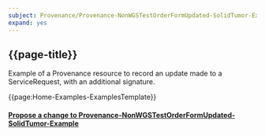 ```yaml
---
subject: Provenance/Provenance-NonWGSTestOrderFormUpdated-SolidTumor-Example
expand: yes
---
```



## {{page-title}}

Example of a Provenance resource to record an update made to a ServiceRequest, with an additional signature.

{{page:Home-Examples-ExamplesTemplate}}


<div id="Feedback" class="tabcontent">
<h4><a href='https://simplifier.net/NHS-Digital-FHIR-Genomics-Implementation-Guide/Provenance-Provenance-NonWGSTestOrderFormUpdated-SolidTumor-Example/~issues?level=File' target="_blank">Propose a change to Provenance-NonWGSTestOrderFormUpdated-SolidTumor-Example</a></h4>
</div>

